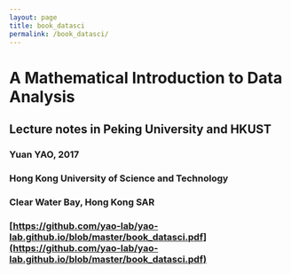 ```yaml
---
layout: page
title: book_datasci
permalink: /book_datasci/
---
```


# A Mathematical Introduction to Data Analysis
## Lecture notes in Peking University and HKUST
### Yuan YAO, 2017
### Hong Kong University of Science and Technology
### Clear Water Bay, Hong Kong SAR

### [https://github.com/yao-lab/yao-lab.github.io/blob/master/book_datasci.pdf](https://github.com/yao-lab/yao-lab.github.io/blob/master/book_datasci.pdf)
